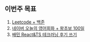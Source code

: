 ## 이번주 목표

1. [Leetcode + 백준](algorithm/README.md)
2. [네이버 오늘의 영어회화 + 왕초보 100일](english.md)
3. [배민 React&TS 테크러닝 후기 쓰기](woowa.md)
